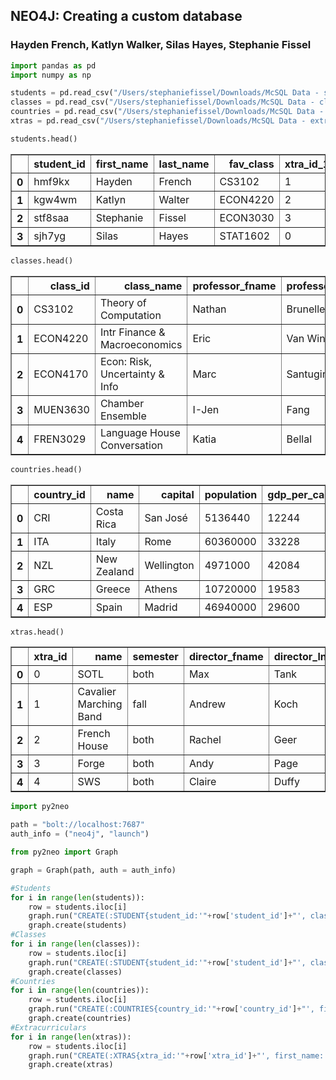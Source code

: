 
## NEO4J: Creating a  custom database
### Hayden French, Katlyn Walker, Silas Hayes, Stephanie Fissel


```python
import pandas as pd
import numpy as np
```


```python
students = pd.read_csv("/Users/stephaniefissel/Downloads/McSQL Data - students.csv")
classes = pd.read_csv("/Users/stephaniefissel/Downloads/McSQL Data - classes.csv")
countries = pd.read_csv("/Users/stephaniefissel/Downloads/McSQL Data - countries.csv")
xtras = pd.read_csv("/Users/stephaniefissel/Downloads/McSQL Data - extracurriculars.csv")
```


```python
students.head()
```




<div>
<style scoped>
    .dataframe tbody tr th:only-of-type {
        vertical-align: middle;
    }

    .dataframe tbody tr th {
        vertical-align: top;
    }

    .dataframe thead th {
        text-align: right;
    }
</style>
<table border="1" class="dataframe">
  <thead>
    <tr style="text-align: right;">
      <th></th>
      <th>student_id</th>
      <th>first_name</th>
      <th>last_name</th>
      <th>fav_class</th>
      <th>xtra_id_1</th>
      <th>xtra_id_2</th>
      <th>fav_vacation_id</th>
      <th>dream_vacation_id</th>
    </tr>
  </thead>
  <tbody>
    <tr>
      <th>0</th>
      <td>hmf9kx</td>
      <td>Hayden</td>
      <td>French</td>
      <td>CS3102</td>
      <td>1</td>
      <td>NaN</td>
      <td>CRI</td>
      <td>FJI</td>
    </tr>
    <tr>
      <th>1</th>
      <td>kgw4wm</td>
      <td>Katlyn</td>
      <td>Walter</td>
      <td>ECON4220</td>
      <td>2</td>
      <td>5.0</td>
      <td>GRC</td>
      <td>JPN</td>
    </tr>
    <tr>
      <th>2</th>
      <td>stf8saa</td>
      <td>Stephanie</td>
      <td>Fissel</td>
      <td>ECON3030</td>
      <td>3</td>
      <td>4.0</td>
      <td>CRI</td>
      <td>ESP</td>
    </tr>
    <tr>
      <th>3</th>
      <td>sjh7yg</td>
      <td>Silas</td>
      <td>Hayes</td>
      <td>STAT1602</td>
      <td>0</td>
      <td>NaN</td>
      <td>ITA</td>
      <td>NZL</td>
    </tr>
  </tbody>
</table>
</div>




```python
classes.head()
```




<div>
<style scoped>
    .dataframe tbody tr th:only-of-type {
        vertical-align: middle;
    }

    .dataframe tbody tr th {
        vertical-align: top;
    }

    .dataframe thead th {
        text-align: right;
    }
</style>
<table border="1" class="dataframe">
  <thead>
    <tr style="text-align: right;">
      <th></th>
      <th>class_id</th>
      <th>class_name</th>
      <th>professor_fname</th>
      <th>professor_lname</th>
      <th>prereqs_1</th>
      <th>prereqs_2</th>
      <th>credits</th>
      <th>gpa</th>
    </tr>
  </thead>
  <tbody>
    <tr>
      <th>0</th>
      <td>CS3102</td>
      <td>Theory of Computation</td>
      <td>Nathan</td>
      <td>Brunelle</td>
      <td>CS2102</td>
      <td>CS2110</td>
      <td>3</td>
      <td>3.19</td>
    </tr>
    <tr>
      <th>1</th>
      <td>ECON4220</td>
      <td>Intr Finance &amp; Macroeconomics</td>
      <td>Eric</td>
      <td>Van Wincoop</td>
      <td>ECON3020</td>
      <td>NaN</td>
      <td>3</td>
      <td>3.75</td>
    </tr>
    <tr>
      <th>2</th>
      <td>ECON4170</td>
      <td>Econ: Risk, Uncertainty &amp; Info</td>
      <td>Marc</td>
      <td>Santugini</td>
      <td>ECON3010</td>
      <td>NaN</td>
      <td>3</td>
      <td>3.66</td>
    </tr>
    <tr>
      <th>3</th>
      <td>MUEN3630</td>
      <td>Chamber Ensemble</td>
      <td>I-Jen</td>
      <td>Fang</td>
      <td>NaN</td>
      <td>NaN</td>
      <td>1</td>
      <td>3.96</td>
    </tr>
    <tr>
      <th>4</th>
      <td>FREN3029</td>
      <td>Language House Conversation</td>
      <td>Katia</td>
      <td>Bellal</td>
      <td>NaN</td>
      <td>NaN</td>
      <td>1</td>
      <td>3.72</td>
    </tr>
  </tbody>
</table>
</div>




```python
countries.head()
```




<div>
<style scoped>
    .dataframe tbody tr th:only-of-type {
        vertical-align: middle;
    }

    .dataframe tbody tr th {
        vertical-align: top;
    }

    .dataframe thead th {
        text-align: right;
    }
</style>
<table border="1" class="dataframe">
  <thead>
    <tr style="text-align: right;">
      <th></th>
      <th>country_id</th>
      <th>name</th>
      <th>capital</th>
      <th>population</th>
      <th>gdp_per_capita</th>
      <th>timezone</th>
    </tr>
  </thead>
  <tbody>
    <tr>
      <th>0</th>
      <td>CRI</td>
      <td>Costa Rica</td>
      <td>San José</td>
      <td>5136440</td>
      <td>12244</td>
      <td>GMT-6</td>
    </tr>
    <tr>
      <th>1</th>
      <td>ITA</td>
      <td>Italy</td>
      <td>Rome</td>
      <td>60360000</td>
      <td>33228</td>
      <td>GMT+2</td>
    </tr>
    <tr>
      <th>2</th>
      <td>NZL</td>
      <td>New Zealand</td>
      <td>Wellington</td>
      <td>4971000</td>
      <td>42084</td>
      <td>GMT+12</td>
    </tr>
    <tr>
      <th>3</th>
      <td>GRC</td>
      <td>Greece</td>
      <td>Athens</td>
      <td>10720000</td>
      <td>19583</td>
      <td>GMT+3</td>
    </tr>
    <tr>
      <th>4</th>
      <td>ESP</td>
      <td>Spain</td>
      <td>Madrid</td>
      <td>46940000</td>
      <td>29600</td>
      <td>GMT+2</td>
    </tr>
  </tbody>
</table>
</div>




```python
xtras.head()
```




<div>
<style scoped>
    .dataframe tbody tr th:only-of-type {
        vertical-align: middle;
    }

    .dataframe tbody tr th {
        vertical-align: top;
    }

    .dataframe thead th {
        text-align: right;
    }
</style>
<table border="1" class="dataframe">
  <thead>
    <tr style="text-align: right;">
      <th></th>
      <th>xtra_id</th>
      <th>name</th>
      <th>semester</th>
      <th>director_fname</th>
      <th>director_lname</th>
      <th>application</th>
    </tr>
  </thead>
  <tbody>
    <tr>
      <th>0</th>
      <td>0</td>
      <td>SOTL</td>
      <td>both</td>
      <td>Max</td>
      <td>Tank</td>
      <td>False</td>
    </tr>
    <tr>
      <th>1</th>
      <td>1</td>
      <td>Cavalier Marching Band</td>
      <td>fall</td>
      <td>Andrew</td>
      <td>Koch</td>
      <td>True</td>
    </tr>
    <tr>
      <th>2</th>
      <td>2</td>
      <td>French House</td>
      <td>both</td>
      <td>Rachel</td>
      <td>Geer</td>
      <td>True</td>
    </tr>
    <tr>
      <th>3</th>
      <td>3</td>
      <td>Forge</td>
      <td>both</td>
      <td>Andy</td>
      <td>Page</td>
      <td>True</td>
    </tr>
    <tr>
      <th>4</th>
      <td>4</td>
      <td>SWS</td>
      <td>both</td>
      <td>Claire</td>
      <td>Duffy</td>
      <td>True</td>
    </tr>
  </tbody>
</table>
</div>




```python
import py2neo
```


```python
path = "bolt://localhost:7687"
auth_info = ("neo4j", "launch")
```


```python
from py2neo import Graph
```


```python
graph = Graph(path, auth = auth_info)
```


```python
#Students
for i in range(len(students)):
    row = students.iloc[i]
    graph.run("CREATE(:STUDENT{student_id:'"+row['student_id']+"', class_name:'"+row['class_name']"', professor_fname:'"+row['professor_fname']+"', professor_lname:'"+row['professor_lname']+"', prereqs_1:'"+row['prereqs_1']+"', pprereqs_2:'"+row['prereqs_2']+"', credits:'"+row['credits']+"', gpa:'"+row['gpa']+"'})")
    graph.create(students)
#Classes
for i in range(len(classes)):
    row = students.iloc[i]
    graph.run("CREATE(:STUDENT{student_id:'"+row['student_id']+"', class_name:'"+row['class_name']"', professor_fname:'"+row['professor_fname']+"', professor_lname:'"+row['professor_lname']+"', prereqs_1:'"+row['prereqs_1']+"', pprereqs_2:'"+row['prereqs_2']+"', credits:'"+row['credits']+"', gpa:'"+row['gpa']+"'})")
    graph.create(classes)
#Countries
for i in range(len(countries)):
    row = students.iloc[i]
    graph.run("CREATE(:COUNTRIES{country_id:'"+row['country_id']+"', first_name:'"+row['first_name']"', last_name:'"+row['last_name']+"'})")
    graph.create(countries)
#Extracurriculars
for i in range(len(xtras)):
    row = students.iloc[i]
    graph.run("CREATE(:XTRAS{xtra_id:'"+row['xtra_id']+"', first_name:'"+row['first_name']"', last_name:'"+row['last_name']+"'})")
    graph.create(xtras)
```
